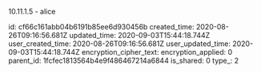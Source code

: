 10.11.1.5 - alice

id: cf66c161abb04b6191b85ee6d930456b
created_time: 2020-08-26T09:16:56.681Z
updated_time: 2020-09-03T15:44:18.744Z
user_created_time: 2020-08-26T09:16:56.681Z
user_updated_time: 2020-09-03T15:44:18.744Z
encryption_cipher_text: 
encryption_applied: 0
parent_id: 1fcfec1813564b4e9f486467214a6844
is_shared: 0
type_: 2